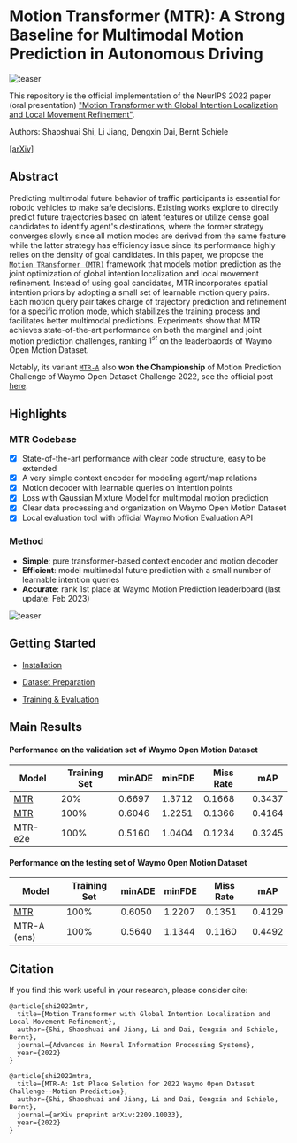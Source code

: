 # Motion Transformer (MTR): A Strong Baseline for Multimodal Motion Prediction in Autonomous Driving


![teaser](docs/mtr_demo.png)


This repository is the official implementation of the NeurIPS 2022 paper (oral presentation) ["Motion Transformer with Global Intention Localization and Local Movement Refinement"](https://arxiv.org/abs/2209.13508). 

Authors: Shaoshuai Shi, Li Jiang, Dengxin Dai, Bernt Schiele

[[arXiv]](https://arxiv.org/abs/2209.13508)



## Abstract
Predicting multimodal future behavior of traffic participants is essential for robotic vehicles to make safe decisions. Existing works explore to directly predict future trajectories based on latent features or utilize dense goal candidates to identify agent's destinations, where the former strategy converges slowly since all motion modes are derived from the same feature while the latter strategy has efficiency issue since its performance highly relies on the density of goal candidates. In this paper, we propose the [`Motion TRansformer (MTR)`](https://arxiv.org/abs/2209.13508) framework that models motion prediction as the joint optimization of global intention localization and local movement refinement. Instead of using goal candidates, MTR incorporates spatial intention priors by adopting a small set of learnable motion query pairs. Each motion query pair takes charge of trajectory prediction and refinement for a specific motion mode, which stabilizes the training process and facilitates better multimodal predictions. Experiments show that MTR achieves state-of-the-art performance on both the marginal and joint motion prediction challenges, ranking $1^{st}$ on the leaderbaords of Waymo Open Motion Dataset.

Notably, its variant [`MTR-A`](https://arxiv.org/abs/2209.10033) also **won the Championship** of Motion Prediction Challenge of Waymo Open Dataset Challenge 2022, see the official post [here](https://waymo.com/open/challenges/). 



## Highlights

### MTR Codebase

- [x] State-of-the-art performance with clear code structure, easy to be extended
- [x] A very simple context encoder for modeling agent/map relations
- [x] Motion decoder with learnable queries on intention points
- [x] Loss with Gaussian Mixture Model for multimodal motion prediction
- [x] Clear data processing and organization on Waymo Open Motion Dataset
- [x] Local evaluation tool with official Waymo Motion Evaluation API

### Method 
* **Simple**: pure transformer-based context encoder and motion decoder
* **Efficient**: model multimodal future prediction with a small number of learnable intention queries
* **Accurate**: rank 1st place at Waymo Motion Prediction leaderboard (last update: Feb 2023)

![teaser](docs/framework_mtr.png)



## Getting Started

- [Installation](docs/INSTALL.md)

- [Dataset Preparation](docs/DATASET_PREPARATION.md)

- [Training & Evaluation](docs/TRAIN_EVAL.md)


## Main Results

#### Performance on the validation set of Waymo Open Motion Dataset
|  Model  |  Training Set | minADE | minFDE | Miss Rate | mAP |
|---------|----------------|--------|--------|--------|--------|
|[MTR](tools/cfgs/waymo/mtr+20_percent_data.yaml)      | 20%            | 0.6697 | 1.3712 | 0.1668 | 0.3437 |
|[MTR](tools/cfgs/waymo/mtr+100_percent_data.yaml)      | 100%           | 0.6046 | 1.2251 | 0.1366 | 0.4164 |
|MTR-e2e  | 100%           | 0.5160 | 1.0404 | 0.1234 | 0.3245 |


#### Performance on the testing set of Waymo Open Motion Dataset
|  Model  |  Training Set | minADE | minFDE | Miss Rate | mAP |
|---------|----------------|--------|--------|--------|--------|
|[MTR](tools/cfgs/waymo/mtr+100_percent_data.yaml)      | 100%          | 0.6050 | 1.2207 | 0.1351 | 0.4129 |
|MTR-A (ens) | 100%           | 0.5640 | 1.1344 | 0.1160 | 0.4492 |




## Citation
If you find this work useful in your research, please consider cite:
```
@article{shi2022mtr,
  title={Motion Transformer with Global Intention Localization and Local Movement Refinement},
  author={Shi, Shaoshuai and Jiang, Li and Dai, Dengxin and Schiele, Bernt},
  journal={Advances in Neural Information Processing Systems},
  year={2022}
}

@article{shi2022mtra,
  title={MTR-A: 1st Place Solution for 2022 Waymo Open Dataset Challenge--Motion Prediction},
  author={Shi, Shaoshuai and Jiang, Li and Dai, Dengxin and Schiele, Bernt},
  journal={arXiv preprint arXiv:2209.10033},
  year={2022}
}
```